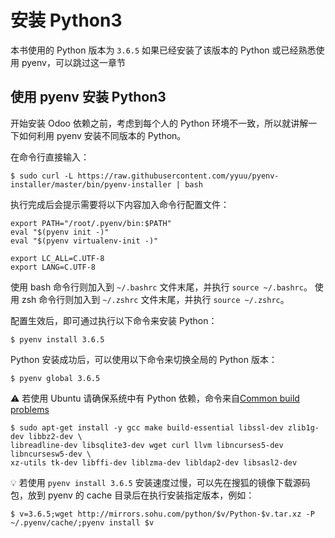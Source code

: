 # 安装 Python3

本书使用的 Python 版本为 `3.6.5`
如果已经安装了该版本的 Python 或已经熟悉使用 pyenv，可以跳过这一章节

## 使用 pyenv 安装 Python3

开始安装 Odoo 依赖之前，考虑到每个人的 Python 环境不一致，所以就讲解一下如何利用 pyenv 安装不同版本的 Python。

在命令行直接输入：

```shell
$ sudo curl -L https://raw.githubusercontent.com/yyuu/pyenv-installer/master/bin/pyenv-installer | bash
```

执行完成后会提示需要将以下内容加入命令行配置文件：

```shell
export PATH="/root/.pyenv/bin:$PATH"
eval "$(pyenv init -)"
eval "$(pyenv virtualenv-init -)"

export LC_ALL=C.UTF-8
export LANG=C.UTF-8
```

使用 bash 命令行则加入到 `~/.bashrc` 文件末尾，并执行 `source ~/.bashrc`。
使用 zsh 命令行则加入到 `~/.zshrc` 文件末尾，并执行 `source ~/.zshrc`。

配置生效后，即可通过执行以下命令来安装 Python：

```shell
$ pyenv install 3.6.5
```

Python 安装成功后，可以使用以下命令来切换全局的 Python 版本：

```shell
$ pyenv global 3.6.5
```

⚠️ 若使用 Ubuntu 请确保系统中有 Python 依赖，命令来自[Common build problems](https://github.com/pyenv/pyenv/wiki/Common-build-problems)

```shell
$ sudo apt-get install -y gcc make build-essential libssl-dev zlib1g-dev libbz2-dev \
libreadline-dev libsqlite3-dev wget curl llvm libncurses5-dev libncursesw5-dev \
xz-utils tk-dev libffi-dev liblzma-dev libldap2-dev libsasl2-dev
```

💡 若使用 `pyenv install 3.6.5` 安装速度过慢，可以先在搜狐的镜像下载源码包，放到 pyenv 的 cache 目录后在执行安装指定版本，例如：

```shell
$ v=3.6.5;wget http://mirrors.sohu.com/python/$v/Python-$v.tar.xz -P ~/.pyenv/cache/;pyenv install $v  
```
